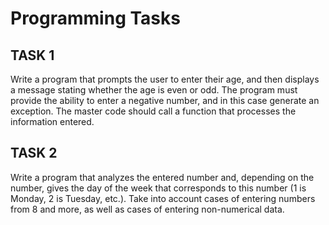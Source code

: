 # Programming Tasks

## TASK 1

Write a program that prompts the user to enter their age, and then displays a message stating whether the age is even or odd. The program must provide the ability to enter a negative number, and in this case generate an exception. The master code should call a function that processes the information entered.

## TASK 2

Write a program that analyzes the entered number and, depending on the number, gives the day of the week that corresponds to this number (1 is Monday, 2 is Tuesday, etc.). Take into account cases of entering numbers from 8 and more, as well as cases of entering non-numerical data.
